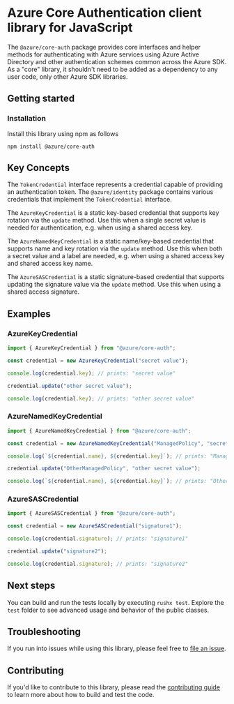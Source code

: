 # Azure Core Authentication client library for JavaScript

The `@azure/core-auth` package provides core interfaces and helper methods for authenticating with Azure services using Azure Active Directory and other authentication schemes common across the Azure SDK. As a "core" library, it shouldn't need to be added as a dependency to any user code, only other Azure SDK libraries.

## Getting started

### Installation

Install this library using npm as follows

```
npm install @azure/core-auth
```

## Key Concepts

The `TokenCredential` interface represents a credential capable of providing an authentication token. The `@azure/identity` package contains various credentials that implement the `TokenCredential` interface.

The `AzureKeyCredential` is a static key-based credential that supports key rotation via the `update` method. Use this when a single secret value is needed for authentication, e.g. when using a shared access key.

The `AzureNamedKeyCredential` is a static name/key-based credential that supports name and key rotation via the `update` method. Use this when both a secret value and a label are needed, e.g. when using a shared access key and shared access key name.

The `AzureSASCredential` is a static signature-based credential that supports updating the signature value via the `update` method. Use this when using a shared access signature.

## Examples

### AzureKeyCredential

```ts snippet:ReadmeSampleAzureKeyCredential
import { AzureKeyCredential } from "@azure/core-auth";

const credential = new AzureKeyCredential("secret value");

console.log(credential.key); // prints: "secret value"

credential.update("other secret value");

console.log(credential.key); // prints: "other secret value"
```

### AzureNamedKeyCredential

```ts snippet:ReadmeSampleAzureNamedCredential
import { AzureNamedKeyCredential } from "@azure/core-auth";

const credential = new AzureNamedKeyCredential("ManagedPolicy", "secret value");

console.log(`${credential.name}, ${credential.key}`); // prints: "ManagedPolicy, secret value"

credential.update("OtherManagedPolicy", "other secret value");

console.log(`${credential.name}, ${credential.key}`); // prints: "OtherManagedPolicy, other secret value"
```

### AzureSASCredential

```ts snippet:ReadmeSampleSASCredential
import { AzureSASCredential } from "@azure/core-auth";

const credential = new AzureSASCredential("signature1");

console.log(credential.signature); // prints: "signature1"

credential.update("signature2");

console.log(credential.signature); // prints: "signature2"
```

## Next steps

You can build and run the tests locally by executing `rushx test`. Explore the `test` folder to see advanced usage and behavior of the public classes.

## Troubleshooting

If you run into issues while using this library, please feel free to [file an issue](https://github.com/Azure/azure-sdk-for-js/issues/new).

## Contributing

If you'd like to contribute to this library, please read the [contributing guide](https://github.com/Azure/azure-sdk-for-js/blob/main/CONTRIBUTING.md) to learn more about how to build and test the code.
